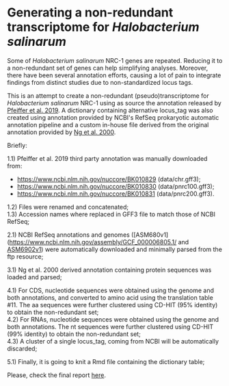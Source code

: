 # Generating a non-redundant transcriptome for _Halobacterium salinarum_

Some of _Halobacterium salinarum_ NRC-1 genes are repeated. Reducing it to a non-redundant set of genes can help simplifying analyses. Moreover, there have been several annotation efforts, causing a lot of pain to integrate findings from distinct studies due to non-standardized locus tags.

This is an attempt to create a non-redundant (pseudo)transcriptome for _Halobacterium salinarum_ NRC-1 using as source the annotation released by [Pfeiffer et al. 2019](https://www.ncbi.nlm.nih.gov/pmc/articles/PMC6624760/). A dictionary containing alternative locus_tag was also created using annotation provided by NCBI's RefSeq prokaryotic automatic annotation pipeline and a custom in-house file derived from the original annotation provided by [Ng et al. 2000](https://www.ncbi.nlm.nih.gov/pmc/articles/PMC17314/).

Briefly:  

1.1) Pfeiffer et al. 2019 third party annotation was manually downloaded from:  
  * https://www.ncbi.nlm.nih.gov/nuccore/BK010829 (data/chr.gff3);
  * https://www.ncbi.nlm.nih.gov/nuccore/BK010830 (data/pnrc100.gff3);
  * https://www.ncbi.nlm.nih.gov/nuccore/BK010831 (data/pnrc200.gff3).  
  
1.2) Files were renamed and concatenated;  
1.3) Accession names where replaced in GFF3 file to match those of NCBI RefSeq;  

2.1) NCBI RefSeq annotations and genomes ([ASM680v1](https://www.ncbi.nlm.nih.gov/assembly/GCF_000006805.1/ and [ASM6902v1](https://www.ncbi.nlm.nih.gov/assembly/GCF_000069025.1/)) were automatically downloaded and minimally parsed from the ftp resource;  

3.1) Ng et al. 2000 derived annotation containing protein sequences was loaded and parsed;  

4.1) For CDS, nucleotide sequences were obtained using the genome and both annotations, and converted to amino acid using the translation table #11. The aa sequences were further clustered using CD-HIT (95% identity) to obtain the non-redundant set;  
4.2) For RNAs, nucleotide sequences were obtained using the genome and both annotations. The nt sequences were further clustered using CD-HIT (99% identity) to obtain the non-redundant set;  
4.3) A cluster of a single locus_tag, coming from NCBI will be automatically discarded;  

5.1) Finally, it is going to knit a Rmd file containing the dictionary table;  

Please, check the final report [here](https://alanlorenzetti.github.io/halo_nr_tx/index.html).  